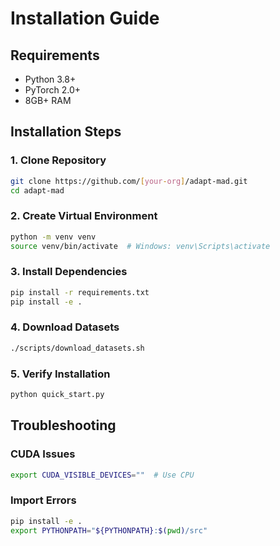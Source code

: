 # Installation Guide

## Requirements

- Python 3.8+
- PyTorch 2.0+
- 8GB+ RAM

## Installation Steps

### 1. Clone Repository

```bash
git clone https://github.com/[your-org]/adapt-mad.git
cd adapt-mad
```

### 2. Create Virtual Environment

```bash
python -m venv venv
source venv/bin/activate  # Windows: venv\Scripts\activate
```

### 3. Install Dependencies

```bash
pip install -r requirements.txt
pip install -e .
```

### 4. Download Datasets

```bash
./scripts/download_datasets.sh
```

### 5. Verify Installation

```bash
python quick_start.py
```

## Troubleshooting

### CUDA Issues
```bash
export CUDA_VISIBLE_DEVICES=""  # Use CPU
```

### Import Errors
```bash
pip install -e .
export PYTHONPATH="${PYTHONPATH}:$(pwd)/src"
```

